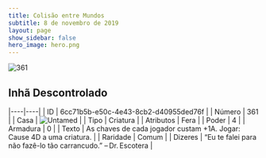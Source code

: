 ```yaml
---
title: Colisão entre Mundos
subtitle: 8 de novembro de 2019
layout: page
show_sidebar: false
hero_image: hero.png
---
```


![361](https://cdn.keyforgegame.com/media/card_front/pt/452_361_J38CW6847G5W_pt.png)

## Inhã Descontrolado

|----|----|
| ID | 6cc71b5b-e50c-4e43-8cb2-d40955ded76f |
| Número | 361 |
| Casa | ![Untamed](https://archonarcana.com/images/thumb/b/bd/Untamed.png/22px-Untamed.png "Indomados") |
| Tipo | Criatura |
| Atributos | Fera |
| Poder | 4 |
| Armadura | 0 |
| Texto | As chaves de cada jogador custam +1A. Jogar: Cause 4D a uma criatura. |
| Raridade | Comum |
| Dizeres | “Eu te falei para não fazê-lo tão carrancudo.” – Dr. Escotera |
